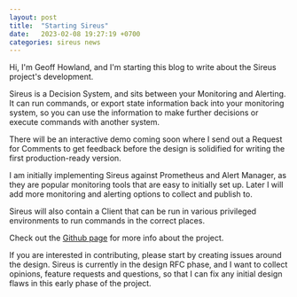 ```yaml
---
layout: post
title:  "Starting Sireus"
date:   2023-02-08 19:27:19 +0700
categories: sireus news
---
```

Hi, I'm Geoff Howland, and I'm starting this blog to write about the Sireus project's development.

Sireus is a Decision System, and sits between your Monitoring and Alerting.  It can run commands, or export state
information back into your monitoring system, so you can use the information to make further decisions or execute 
commands with another system.

There will be an interactive demo coming soon where I send out a Request for Comments to get feedback before the 
design is solidified for writing the first production-ready version.

I am initially implementing Sireus against Prometheus and Alert Manager, as they are popular monitoring tools that
are easy to initially set up.  Later I will add more monitoring and alerting options to collect and publish to.

Sireus will also contain a Client that can be run in various privileged environments to run commands in the correct 
places.

Check out the [Github page][sireus-gh] for more info about the project.

If you are interested in contributing, please start by creating issues around the design.  Sireus is currently in
the design RFC phase, and I want to collect opinions, feature requests and questions, so that I can fix any initial 
design flaws in this early phase of the project.

[sireus-gh]:   https://github.com/ghowland/sireus
